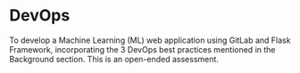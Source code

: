 # DevOps
To develop a Machine Learning (ML) web application using GitLab and Flask Framework,  incorporating the 3 DevOps best practices mentioned in the Background section. This is an  open-ended assessment.

